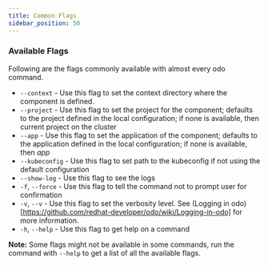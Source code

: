 ```yaml
---
title: Common Flags
sidebar_position: 50
---
```


### Available Flags
Following are the flags commonly available with almost every odo command.
* `--context` - Use this flag to set the context directory where the component is defined.
* `--project` - Use this flag to set the project for the component; defaults to the project defined in the  local configuration; if none is available, then current project on the cluster
* `--app` - Use this flag to set the application of the component; defaults to the application defined in the local configuration; if none is available, then _app_
* `--kubeconfig` - Use this flag to set path to the kubeconfig if not using the default configuration
* `--show-log` - Use this flag to see the logs
*  `-f`, `--force` - Use this flag to tell the command not to prompt user for confirmation
* `-v`, `--v` - Use this flag to set the verbosity level. See (Logging in odo)[https://github.com/redhat-developer/odo/wiki/Logging-in-odo] for more information.
* `-h`, `--help` - Use this flag to get help on a command

**Note:** Some flags might not be available in some commands, run the command with `--help` to get a list of all the available flags.